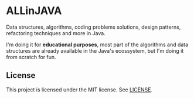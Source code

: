 # ALLinJAVA

Data structures, algorithms, coding problems solutions, design patterns, refactoring techniques and more in Java.

I'm doing it for **educational purposes**, most part of the algorithms and data structures are already available in the Java's ecossystem, but I'm doing it from scratch for fun.

## License
This project is licensed under the MIT license. See [LICENSE](./LICENSE).
